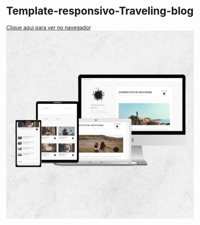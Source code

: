 # Template-responsivo-Traveling-blog
<a href="https://mayconpcampos.github.io/Template-responsivo-traveling-blog" target="_blank"/>Clique aqui para ver no navegador</a>
<img src="https://github.com/MayconPCampos/Template-responsivo-traveling-blog/blob/main/images/exemplo.jpg?raw=true"/>


